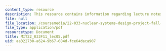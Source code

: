 ```yaml
---
content_type: resource
description: This resource contains information regarding lecture notes.
file: null
file_location: /coursemedia/22-033-nuclear-systems-design-project-fall-2011/aa322730a6249b67084dfce64daca907_MIT22_033F11_lec05.pdf
file_type: application/pdf
resourcetype: Document
title: MIT22_033F11_lec05.pdf
uid: aa322730-a624-9b67-084d-fce64daca907
---
```

